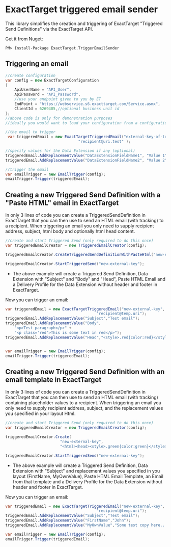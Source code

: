 ExactTarget triggered email sender
==================================

This library simplifies the creation and triggering of ExactTarget "Triggered Send Definitions" via the ExactTarget API. 

Get it from Nuget:
```
PM> Install-Package ExactTarget.TriggerEmailSender
```

Triggering an email	
-------------------

```C#
//create configuration
var config = new ExactTargetConfiguration
{
	ApiUserName = "API_User",
	ApiPassword = "API_Password",
	//use your endpoint given to you by ET
	EndPoint = "https://webservice.s6.exacttarget.com/Service.asmx",
	ClientId = 6269485,//optional business unit id
};
//above code is only for demonstration purposes
//ideally you would want to load your configuration from a configuration file		
```

```C#
//the email to trigger
 var triggeredEmail = new ExactTargetTriggeredEmail("external-key-of-trigger", 
                                "recipient@uri.test" );

//specify values for the Data Extension if any (optional)
triggeredEmail.AddReplacementValue("DataExtensionFieldName1", "Value 1");
triggeredEmail.AddReplacementValue("DataExtensionFieldName2", "Value 2");

//trigger the email
var emailTrigger = new EmailTrigger(config);
emailTrigger.Trigger(triggeredEmail);
```

Creating a new Triggered Send Definition with a "Paste HTML" email in ExactTarget
---------------------------------------------------------------------------------

In only 3 lines of code you can create a TriggeredSendDefinition
in ExactTarget that you can then use to send an HTML email (with tracking)
to a recipient. When triggering an email you only need to supply 
recipient address, subject, html body and optionally html head content.

```C#
//create and start Triggered Send (only required to do this once)
var triggeredEmailCreator = new TriggeredEmailCreator(config);

triggeredEmailCreator.CreateTriggeredSendDefinitionWithPasteHtml("new-external-key");

triggeredEmailCreator.StartTriggeredSend("new-external-key");
```
* The above example will create a Triggered Send Definition,
Data Extension with "Subject" and "Body" and "Head", Paste HTML Email
and a Delivery Profile for the Data Extension without header and footer
in ExactTarget.

Now you can trigger an email:
```C#
var triggeredEmail = new ExactTargetTriggeredEmail("new-external-key", 
										"recipient@temp.uri");
triggeredEmail.AddReplacementValue("Subject","Test email");
triggeredEmail.AddReplacementValue("Body",
	"<p>Test paragraph</p>" +
	"<p class='red'>This is some text in red</p>");
triggeredEmail.AddReplacementValue("Head","<style>.red{color:red}</style>");


var emailTrigger = new EmailTrigger(config);
emailTrigger.Trigger(triggeredEmail);
```

Creating a new Triggered Send Definition with an email template in ExactTarget
------------------------------------------------------------------------------

In only 3 lines of code you can create a TriggeredSendDefinition
in ExactTarget that you can then use to send an HTML email (with tracking) containing placeholder values
to a recipient. When triggering an email you only need to supply 
recipient address, subject, and the replacement values you specified in your layout Html.

```C#
//create and start Triggered Send (only required to do this once)
var triggeredEmailCreator = new TriggeredEmailCreator(config);

triggeredEmailCreator.Create(
						"new-external-key",
						"<html><head><style>.green{color:green}</style></head><body>Hello %%FirstName%%,   <p class='green'>Green Content: %%MyOwnValue%% ...</p><body><html>");

triggeredEmailCreator.StartTriggeredSend("new-external-key");
```
* The above example will create a Triggered Send Definition,
Data Extension with "Subject" and replacement values you specified in
you layout (FirstName, MyOwnValue),
Paste HTML Email Template, an Email from that template
and a Delivery Profile for the Data Extension without header and footer
in ExactTarget.

Now you can trigger an email:
```C#
var triggeredEmail = new ExactTargetTriggeredEmail("new-external-key", 
										"recipient@temp.uri");
triggeredEmail.AddReplacementValue("Subject","Test email");
triggeredEmail.AddReplacementValue("FirstName","John");
triggeredEmail.AddReplacementValue("MyOwnValue","Some test copy here...");

var emailTrigger = new EmailTrigger(config);
emailTrigger.Trigger(triggeredEmail);
```
